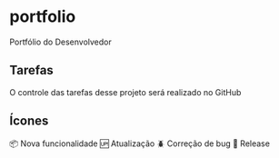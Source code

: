 # portfolio

Portfólio do Desenvolvedor

## Tarefas

O controle das tarefas desse projeto será realizado no GitHub


## Ícones

:package: Nova funcionalidade
:up: Atualização
:beetle: Correção de bug
:checkered_flag: Release